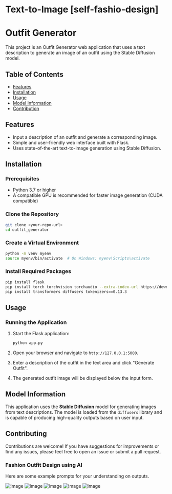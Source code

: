 # Text-to-Image [self-fashio-design]

# Outfit Generator

This project is an Outfit Generator web application that uses a text description to generate an image of an outfit using the Stable Diffusion model.

## Table of Contents

- [Features](#features)
- [Installation](#installation)
- [Usage](#usage)
- [Model Information](#model-information)
- [Contribution](#contribute)

## Features

- Input a description of an outfit and generate a corresponding image.
- Simple and user-friendly web interface built with Flask.
- Uses state-of-the-art text-to-image generation using Stable Diffusion.

## Installation

### Prerequisites

- Python 3.7 or higher
- A compatible GPU is recommended for faster image generation (CUDA compatible)

### Clone the Repository

```bash
git clone <your-repo-url>
cd outfit_generator
```

### Create a Virtual Environment

```bash
python -m venv myenv
source myenv/bin/activate  # On Windows: myenv\Scripts\activate
```

### Install Required Packages

```bash
pip install flask
pip install torch torchvision torchaudio --extra-index-url https://download.pytorch.org/whl/cu118
pip install transformers diffusers tokenizers==0.13.3
```

## Usage

### Running the Application

1. Start the Flask application:

   ```bash
   python app.py
   ```

2. Open your browser and navigate to `http://127.0.0.1:5000`.

3. Enter a description of the outfit in the text area and click "Generate Outfit".

4. The generated outfit image will be displayed below the input form.

## Model Information

This application uses the **Stable Diffusion** model for generating images from text descriptions. The model is loaded from the `diffusers` library and is capable of producing high-quality outputs based on user input.

## Contributing

Contributions are welcome! If you have suggestions for improvements or find any issues, please feel free to open an issue or submit a pull request.



### Fashion Outfit Design using AI

Here are some example prompts for your understanding on outputs.

![image](https://github.com/user-attachments/assets/5ef9ed6a-1bb0-4881-ba90-62e4fcfd81f5)
![image](https://github.com/user-attachments/assets/422f3cec-1ce0-4251-9560-293c4d5b3b55)
![image](https://github.com/user-attachments/assets/588ba87a-8b7c-4544-b98d-e8fcab5ce009)
![image](https://github.com/user-attachments/assets/734b85fd-c3b5-49dd-ad79-90ae9a6d35fa)
![image](https://github.com/user-attachments/assets/1c230369-76d0-4513-a171-b0bf4009655a)



